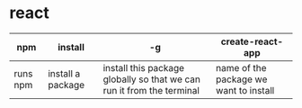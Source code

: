 # react

| npm | install | -g | create-react-app |  
| --- | --- | --- | --- |  
| runs npm | install a package | install this package globally so that we can run it from the terminal | name of the package we want to install |  
